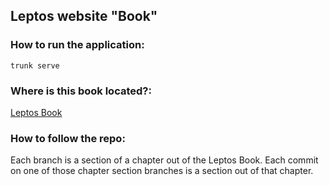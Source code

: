 ## Leptos website "Book"

### How to run the application:
`trunk serve`

### Where is this book located?:
[Leptos Book](https://leptos-rs.github.io/leptos/01_introduction.html)


### How to follow the repo:
Each branch is a section of a chapter out of the Leptos Book. Each commit
on one of those chapter section branches is a section out of that chapter.
